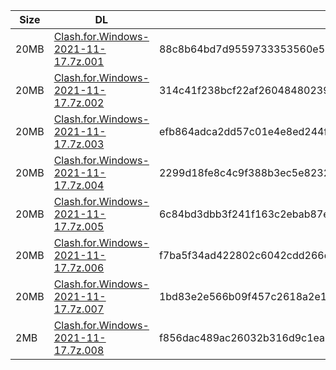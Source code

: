 |    Size   |     DL  | sha512sum |
|  ---  |  ---  |  ---  |
| 20MB | [Clash.for.Windows-2021-11-17.7z.001](https://cdn.jsdelivr.net/gh/appleians/cfw_m1@main/Clash.for.Windows-2021-11-17.7z.001) | 88c8b64bd7d9559733353560e572fc48d45b97c28903b9866126d038bd2bdb0635d8da5f3eebeafca38f94b1f3c21e25f357518b52fd4125ccf7e6dab380a595 |
| 20MB | [Clash.for.Windows-2021-11-17.7z.002](https://cdn.jsdelivr.net/gh/appleians/cfw_m1@main/Clash.for.Windows-2021-11-17.7z.002) | 314c41f238bcf22af2604848023935ccc759d3d63d946319e20292225b8176fe1f7611cc9a5891c230973107ae72e0dc3b13dbed049e5ff4c87be368ae127441 |
| 20MB | [Clash.for.Windows-2021-11-17.7z.003](https://cdn.jsdelivr.net/gh/appleians/cfw_m1@main/Clash.for.Windows-2021-11-17.7z.003) | efb864adca2dd57c01e4e8ed244f16b181364b2c7222de058b520aaafb62f0579c478e0b958de099fa1ea772cc28092cded6bb24d9273dde36600f53d6fdf2c9 |
| 20MB | [Clash.for.Windows-2021-11-17.7z.004](https://cdn.jsdelivr.net/gh/appleians/cfw_m1@main/Clash.for.Windows-2021-11-17.7z.004) | 2299d18fe8c4c9f388b3ec5e8232b858f2ec6bfb7aca8dc9655f25e33bcb9c781fcaa995c99cab778ab6c8cd44632dae3af657ab0c7cbdcfb30266ff21c2a057 |
| 20MB | [Clash.for.Windows-2021-11-17.7z.005](https://cdn.jsdelivr.net/gh/appleians/cfw_m1@main/Clash.for.Windows-2021-11-17.7z.005) | 6c84bd3dbb3f241f163c2ebab87eb32ceca3a21b6f54075eec6da3ca65c936a8cc0ba4d5264a4d0d9056aa0a0ce6f4b6c7942e051111469210d96b9e94d5c600 |
| 20MB | [Clash.for.Windows-2021-11-17.7z.006](https://cdn.jsdelivr.net/gh/appleians/cfw_m1@main/Clash.for.Windows-2021-11-17.7z.006) | f7ba5f34ad422802c6042cdd266d9b4882dfd77d203999c47066197f654ce0f84fdf24c7ae9e6fa332890475c0b435952b65733cc636c854e8f813d0d1131b37 |
| 20MB | [Clash.for.Windows-2021-11-17.7z.007](https://cdn.jsdelivr.net/gh/appleians/cfw_m1@main/Clash.for.Windows-2021-11-17.7z.007) | 1bd83e2e566b09f457c2618a2e1218fd37e5c66bb3fce243d4c0f10b97e0eb735b3cb1ea8edbc1dd8f2cdc57993fee48ded3d26ea022b3524eeb360ff874fad5 |
| 2MB | [Clash.for.Windows-2021-11-17.7z.008](https://cdn.jsdelivr.net/gh/appleians/cfw_m1@main/Clash.for.Windows-2021-11-17.7z.008) | f856dac489ac26032b316d9c1eab60c0be668ccaab92aaf23f1c4ee06360d8b425e7e9cf09d6916e71bbe4bd5b110b5a680fd1ab59dbac26658f4190a885c290 |
